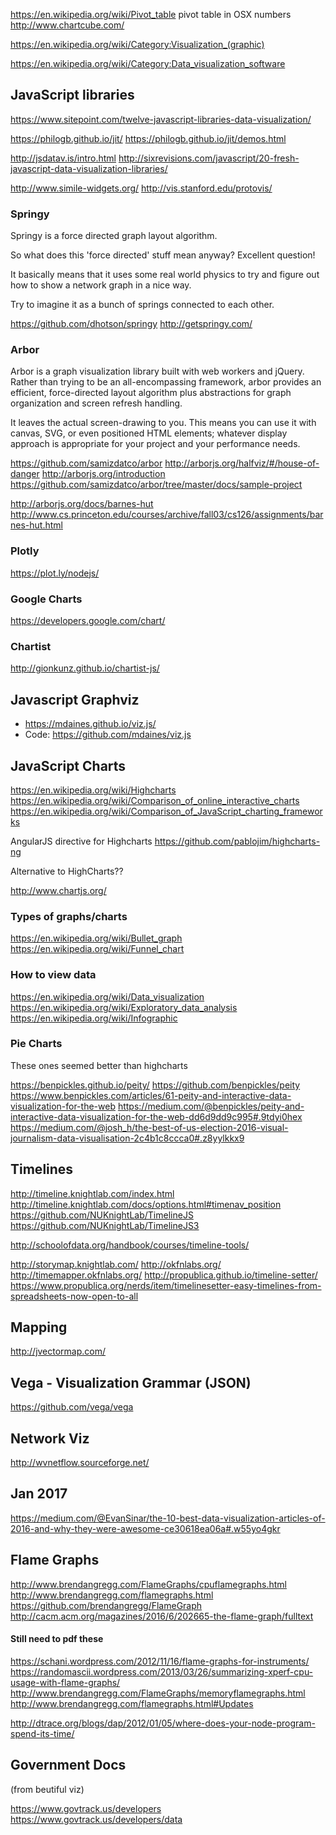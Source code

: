 
<!--
-->

https://en.wikipedia.org/wiki/Pivot_table
pivot table in OSX numbers
http://www.chartcube.com/

https://en.wikipedia.org/wiki/Category:Visualization_(graphic)

https://en.wikipedia.org/wiki/Category:Data_visualization_software

JavaScript libraries
--------------------

https://www.sitepoint.com/twelve-javascript-libraries-data-visualization/

https://philogb.github.io/jit/
https://philogb.github.io/jit/demos.html

http://jsdatav.is/intro.html
http://sixrevisions.com/javascript/20-fresh-javascript-data-visualization-libraries/

http://www.simile-widgets.org/
http://vis.stanford.edu/protovis/

### Springy

Springy is a force directed graph layout algorithm.

So what does this 'force directed' stuff mean anyway? Excellent question!

It basically means that it uses some real world physics to try and figure out how to show a network graph in a nice way.

Try to imagine it as a bunch of springs connected to each other.


https://github.com/dhotson/springy
http://getspringy.com/

### Arbor

Arbor is a graph visualization library built with web workers and
jQuery. Rather than trying to be an all-encompassing framework, arbor
provides an efficient, force-directed layout algorithm plus
abstractions for graph organization and screen refresh handling.

It leaves the actual screen-drawing to you. This means you can use it
with canvas, SVG, or even positioned HTML elements; whatever display
approach is appropriate for your project and your performance needs.

https://github.com/samizdatco/arbor
http://arborjs.org/halfviz/#/house-of-danger
http://arborjs.org/introduction
https://github.com/samizdatco/arbor/tree/master/docs/sample-project

http://arborjs.org/docs/barnes-hut
http://www.cs.princeton.edu/courses/archive/fall03/cs126/assignments/barnes-hut.html

### Plotly

https://plot.ly/nodejs/

### Google Charts

https://developers.google.com/chart/

### Chartist

http://gionkunz.github.io/chartist-js/

Javascript Graphviz
-------------------

 * https://mdaines.github.io/viz.js/
 * Code: <https://github.com/mdaines/viz.js>

JavaScript Charts
------------------

https://en.wikipedia.org/wiki/Highcharts
https://en.wikipedia.org/wiki/Comparison_of_online_interactive_charts
https://en.wikipedia.org/wiki/Comparison_of_JavaScript_charting_frameworks

AngularJS directive for Highcharts
https://github.com/pablojim/highcharts-ng

Alternative to HighCharts??

http://www.chartjs.org/

### Types of graphs/charts

https://en.wikipedia.org/wiki/Bullet_graph
https://en.wikipedia.org/wiki/Funnel_chart

### How to view data

https://en.wikipedia.org/wiki/Data_visualization
https://en.wikipedia.org/wiki/Exploratory_data_analysis
https://en.wikipedia.org/wiki/Infographic

### Pie Charts

These ones seemed better than highcharts

https://benpickles.github.io/peity/
https://github.com/benpickles/peity
https://www.benpickles.com/articles/61-peity-and-interactive-data-visualization-for-the-web
https://medium.com/@benpickles/peity-and-interactive-data-visualization-for-the-web-dd6d9dd9c995#.9tdyi0hex
https://medium.com/@josh_h/the-best-of-us-election-2016-visual-journalism-data-visualisation-2c4b1c8ccca0#.z8yylkkx9

Timelines
---------

http://timeline.knightlab.com/index.html
http://timeline.knightlab.com/docs/options.html#timenav_position
https://github.com/NUKnightLab/TimelineJS
https://github.com/NUKnightLab/TimelineJS3

http://schoolofdata.org/handbook/courses/timeline-tools/

http://storymap.knightlab.com/
http://okfnlabs.org/
http://timemapper.okfnlabs.org/
http://propublica.github.io/timeline-setter/
https://www.propublica.org/nerds/item/timelinesetter-easy-timelines-from-spreadsheets-now-open-to-all

Mapping
--------

http://jvectormap.com/

Vega - Visualization Grammar (JSON)
-----------------------------------

https://github.com/vega/vega

Network Viz
-----------

http://wvnetflow.sourceforge.net/

Jan 2017
---------

https://medium.com/@EvanSinar/the-10-best-data-visualization-articles-of-2016-and-why-they-were-awesome-ce30618ea06a#.w55yo4gkr

Flame Graphs
------------

http://www.brendangregg.com/FlameGraphs/cpuflamegraphs.html
http://www.brendangregg.com/flamegraphs.html
https://github.com/brendangregg/FlameGraph
http://cacm.acm.org/magazines/2016/6/202665-the-flame-graph/fulltext
#### Still need to pdf these
https://schani.wordpress.com/2012/11/16/flame-graphs-for-instruments/
https://randomascii.wordpress.com/2013/03/26/summarizing-xperf-cpu-usage-with-flame-graphs/
http://www.brendangregg.com/FlameGraphs/memoryflamegraphs.html
http://www.brendangregg.com/flamegraphs.html#Updates

http://dtrace.org/blogs/dap/2012/01/05/where-does-your-node-program-spend-its-time/

Government Docs
---------------

(from beutiful viz)

https://www.govtrack.us/developers
https://www.govtrack.us/developers/data

<!-- vim: set autoindent expandtab sw=4 syntax=markdown: -->
